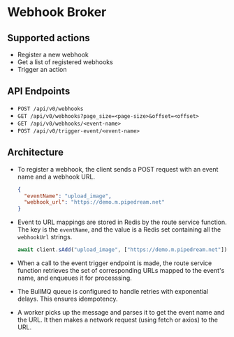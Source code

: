 # Webhook Broker

## Supported actions

- Register a new webhook
- Get a list of registered webhooks
- Trigger an action

## API Endpoints

- `POST /api/v0/webhooks`
- `GET /api/v0/webhooks?page_size=<page-size>&offset=<offset>`
- `GET /api/v0/webhooks/<event-name>`
- `POST /api/v0/trigger-event/<event-name>`

## Architecture

- To register a webhook, the client sends a POST request with an event name and
  a webhook URL.

  ```json
  {
    "eventName": "upload_image",
    "webhook_url": "https://demo.m.pipedream.net"
  }
  ```

- Event to URL mappings are stored in Redis by the route service function. The
  key is the `eventName`, and the value is a Redis set containing all the
  `webhookUrl` strings.

  ```javascript
  await client.sAdd("upload_image", ["https://demo.m.pipedream.net"]);
  ```

- When a call to the event trigger endpoint is made, the route service function
  retrieves the set of corresponding URLs mapped to the event's name, and enqueues it for processsing.
- The BullMQ queue is configured to handle retries with exponential delays. This ensures idempotency.
- A worker picks up the message and parses it to get the event name and the
  URL. It then makes a network request (using fetch or axios) to the URL.
